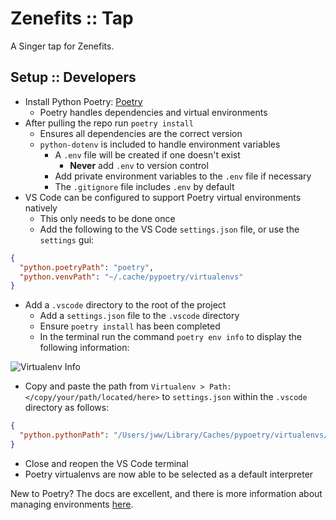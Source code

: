 # Zenefits :: Tap

A Singer tap for Zenefits.

## Setup :: Developers

- Install Python Poetry: [Poetry](https://python-poetry.org/)
  - Poetry handles dependencies and virtual environments
- After pulling the repo run `poetry install`
  - Ensures all dependencies are the correct version
  - `python-dotenv` is included to handle environment variables
    - A `.env` file will be created if one doesn't exist
      - **Never** add `.env` to version control
    - Add private environment variables to the `.env` file if necessary
    - The `.gitignore` file includes `.env` by default
- VS Code can be configured to support Poetry virtual environments natively
  - This only needs to be done once
  - Add the following to the VS Code `settings.json` file, or use the `settings` gui:

```json
{
  "python.poetryPath": "poetry",
  "python.venvPath": "~/.cache/pypoetry/virtualenvs"
}
```

- Add a `.vscode` directory to the root of the project
  - Add a `settings.json` file to the `.vscode` directory
  - Ensure `poetry install` has been completed
  - In the terminal run the command `poetry env info` to display the following information:

![Virtualenv Info](https://user-images.githubusercontent.com/10391857/94093631-e4b53480-fdda-11ea-8a97-d9f0dc40be65.png)

- Copy and paste the path from `Virtualenv > Path: </copy/your/path/located/here>` to `settings.json`
within the `.vscode` directory as follows:

```json
{
  "python.pythonPath": "/Users/jww/Library/Caches/pypoetry/virtualenvs/tap-zenefits-kHGAscWf-py3.8"
}
```

- Close and reopen the VS Code terminal
- Poetry virtualenvs are now able to be selected as a default interpreter

New to Poetry? The docs are excellent, and there is more information about
managing environments [here](https://python-poetry.org/docs/managing-environments/).